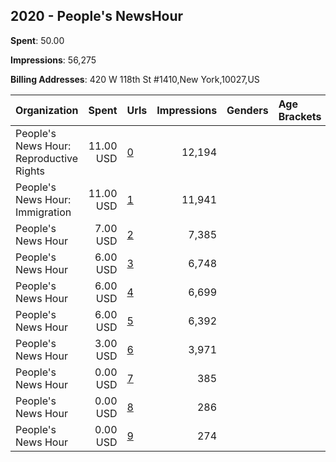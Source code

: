 ## 2020 - People's NewsHour 
**Spent**: 50.00

**Impressions**: 56,275

**Billing Addresses**: 420 W 118th St #1410,New York,10027,US

|Organization|Spent|Urls|Impressions|Genders|Age Brackets|Country Codes|
|:---|---:|:---|---:|:---|:---|:---|
|People's News Hour: Reproductive Rights|11.00 USD|[0](https://www.snap.com/political-ads/asset/76d3e849e24df33160b2ac5311f6e9a9dcf522232bf05a3026d7faba2df92237?mediaType=jpeg)|12,194|||united states|
|People's News Hour: Immigration|11.00 USD|[1](https://www.snap.com/political-ads/asset/64b5e41c0d4b66fb33e599fbd20914d258ba5bc3226e731d2467cc80a4647dfa?mediaType=jpeg)|11,941|||united states|
|People's News Hour|7.00 USD|[2](https://www.snap.com/political-ads/asset/f4f77278d192d15e78f8e802662183136538151ebf685f105d44c981312645c8?mediaType=jpeg)|7,385|||united states|
|People's News Hour|6.00 USD|[3](https://www.snap.com/political-ads/asset/ea99ba08e23e4d5c38e6e1a27ae6127d940fb1afceac9cb11400957726323c00?mediaType=jpeg)|6,748|||united states|
|People's News Hour|6.00 USD|[4](https://www.snap.com/political-ads/asset/d9fdc2112ee156311ef0b0458aec880aee15e608b23d9103544acfcb790c57a6?mediaType=jpeg)|6,699|||united states|
|People's News Hour|6.00 USD|[5](https://www.snap.com/political-ads/asset/a5d616431ba7a554309812230ef67f9e78e620d460f905e69b4a69b14cf8a1d9?mediaType=jpeg)|6,392|||united states|
|People's News Hour|3.00 USD|[6](https://www.snap.com/political-ads/asset/081043c190303d8eaad6cd882d46a3f24d4d78484b6172345e6b04848d19d67b?mediaType=jpeg)|3,971|||united states|
|People's News Hour|0.00 USD|[7](https://www.snap.com/political-ads/asset/39b728df0f2b21dfbefc8f8220016b5e51361186d59ea42f91bc4d236e3ee04e?mediaType=jpeg)|385|||united states|
|People's News Hour|0.00 USD|[8](https://www.snap.com/political-ads/asset/735c660d14c25898772c65c505669721964643b8036f9d91eb055c4b3342f0e5?mediaType=jpeg)|286|||united states|
|People's News Hour|0.00 USD|[9](https://www.snap.com/political-ads/asset/6fb5ead8d070954ae4856a3480d3b3a074c8cec1a0010d04020362255628740e?mediaType=jpeg)|274|||united states|

